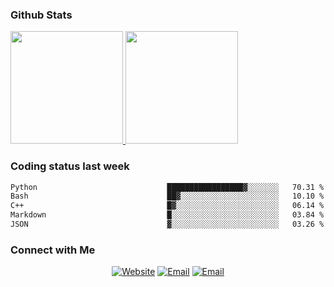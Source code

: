 
### Github Stats

<a href="https://github.com/lileixuan">
  <img height="180em" src="https://github-readme-stats.vercel.app/api?username=lileixuan&theme=buefy&show_icons=true" />
  <img height="180em" src="https://github-readme-stats.vercel.app/api/top-langs/?username=lileixuan&theme=buefy&layout=compact" />
</a>

### Coding status last week 

<!--START_SECTION:waka-->

```txt
Python                             █████████████████▓░░░░░░░   70.31 %
Bash                               ██▓░░░░░░░░░░░░░░░░░░░░░░   10.10 %
C++                                █▓░░░░░░░░░░░░░░░░░░░░░░░   06.14 %
Markdown                           █░░░░░░░░░░░░░░░░░░░░░░░░   03.84 %
JSON                               ▓░░░░░░░░░░░░░░░░░░░░░░░░   03.26 %
```

<!--END_SECTION:waka-->

### Connect with Me 

<p align="center">
<a href="https://www.koomu.cn/"><img alt="Website" src="https://img.shields.io/badge/Website-www.koomu.cn-blue?style=flat-square&logo=google-chrome"></a>
<a href="mailto:lileixuan@gmail.com"><img alt="Email" src="https://img.shields.io/badge/Email-lileixuan@gmail.com-blue?style=flat-square&logo=gmail"></a>
<a href="https://www.koomu.cn/rss/"><img alt="Email" src="https://img.shields.io/badge/RSS-www.koomu.cn%2Frss%2F-blue?style=flat-square&logo=rss"></a>


</p>
